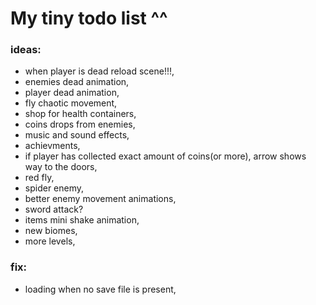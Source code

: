  # My tiny todo list ^^
 ### ideas:
 - when player is dead reload scene!!!,
 - enemies dead animation,
 - player dead animation,
 - fly chaotic movement,
 - shop for health containers,
 - coins drops from enemies,
 - music and sound effects,
 - achievments,
 - if player has collected exact amount of coins(or more), arrow shows way to the doors,
 - red fly,
 - spider enemy,
 - better enemy movement animations,
 - sword attack?
 - items mini shake animation,
 - new biomes,
 - more levels,


 ### fix:
 - loading when no save file is present,
